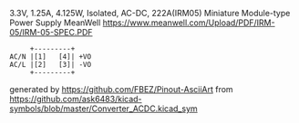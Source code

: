 3.3V, 1.25A, 4.125W, Isolated, AC-DC, 222A(IRM05)
Miniature Module-type Power Supply MeanWell
https://www.meanwell.com/Upload/PDF/IRM-05/IRM-05-SPEC.PDF


	     +---------+
	AC/N |[1]   [4]| +VO
	AC/L |[2]   [3]| -VO
	     +---------+


generated by https://github.com/FBEZ/Pinout-AsciiArt from https://github.com/ask6483/kicad-symbols/blob/master/Converter_ACDC.kicad_sym